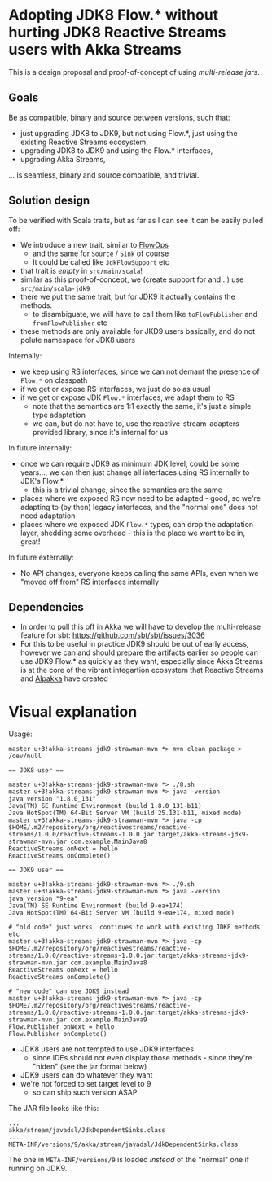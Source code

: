 # Adopting JDK8 Flow.* without hurting JDK8 Reactive Streams users with Akka Streams

This is a design proposal and proof-of-concept of using *multi-release jars*.

## Goals

Be as compatible, binary and source between versions, such that:

- just upgrading JDK8 to JDK9, but not using Flow.*, just using the existing Reactive Streams ecosystem,
- upgrading JDK8 to JDK9 and using the Flow.* interfaces,
- upgrading Akka Streams,

... is seamless, binary and source compatible, and trivial.

## Solution design

To be verified with Scala traits, but as far as I can see it can be easily pulled off:

- We introduce a new trait, similar to [FlowOps](https://github.com/akka/akka/blob/master/akka-stream/src/main/scala/akka/stream/scaladsl/Flow.scala#L519)
  - and the same for `Source` / `Sink` of course
  - It could be called like `JdkFlowSupport` etc
- that trait is *empty* in `src/main/scala`!
- similar as this proof-of-concept, we (create support for and...) use `src/main/scala-jdk9`
- there we put the same trait, but for JDK9 it actually contains the methods.
  - to disambiguate, we will have to call them like `toFlowPublisher` and `fromFlowPublisher` etc
- these methods are only available for JKD9 users basically, and do not polute namespace for JDK8 users

Internally:

- we keep using RS interfaces, since we can not demant the presence of `Flow.*` on classpath
- if we get or expose RS interfaces, we just do so as usual
- if we get or expose JDK `Flow.*` interfaces, we adapt them to RS
  - note that the semantics are 1:1 exactly the same, it's just a simple type adaptation
  - we can, but do not have to, use the reactive-stream-adapters provided library, since it's internal for us

In future internally:

- once we can require JDK9 as minimum JDK level, could be some years..., we can then just change all interfaces using RS internally to JDK's Flow.*
  - this is a trivial change, since the semantics are the same
- places where we exposed RS now need to be adapted - good, so we're adapting to (by then) legacy interfaces, and the "normal one" does not need adaptation
- places where we exposed JDK `Flow.*` types, can drop the adaptation layer, shedding some overhead - this is the place we want to be in, great!

In future externally:

- No API changes, everyone keeps calling the same APIs, even when we "moved off from" RS interfaces internally

## Dependencies

- In order to pull this off in Akka we will have to develop the multi-release feature for sbt: https://github.com/sbt/sbt/issues/3036
- For this to be useful in practice JDK9 should be out of early access, however we can and should prepare the artifacts earlier so people can use JDK9 Flow.* as quickly as they want, especially since Akka Streams is at the core of the vibrant integartion ecosystem that Reactive Streams and [Alpakka](https://github.com/akka/alpakka) have created

# Visual explanation

Usage:

```
master u+3!akka-streams-jdk9-strawman-mvn *> mvn clean package > /dev/null

== JDK8 user ==

master u+3!akka-streams-jdk9-strawman-mvn *> ./8.sh
master u+3!akka-streams-jdk9-strawman-mvn *> java -version
java version "1.8.0_131"
Java(TM) SE Runtime Environment (build 1.8.0_131-b11)
Java HotSpot(TM) 64-Bit Server VM (build 25.131-b11, mixed mode)
master u+3!akka-streams-jdk9-strawman-mvn *> java -cp $HOME/.m2/repository/org/reactivestreams/reactive-streams/1.0.0/reactive-streams-1.0.0.jar:target/akka-streams-jdk9-strawman-mvn.jar com.example.MainJava8
ReactiveStreams onNext = hello
ReactiveStreams onComplete()

== JDK9 user == 

master u+3!akka-streams-jdk9-strawman-mvn *> ./9.sh
master u+3!akka-streams-jdk9-strawman-mvn *> java -version
java version "9-ea"
Java(TM) SE Runtime Environment (build 9-ea+174)
Java HotSpot(TM) 64-Bit Server VM (build 9-ea+174, mixed mode)

# "old code" just works, continues to work with existing JDK8 methods etc
master u+3!akka-streams-jdk9-strawman-mvn *> java -cp $HOME/.m2/repository/org/reactivestreams/reactive-streams/1.0.0/reactive-streams-1.0.0.jar:target/akka-streams-jdk9-strawman-mvn.jar com.example.MainJava8
ReactiveStreams onNext = hello
ReactiveStreams onComplete()

# "new code" can use JDK9 instead
master u+3!akka-streams-jdk9-strawman-mvn *> java -cp $HOME/.m2/repository/org/reactivestreams/reactive-streams/1.0.0/reactive-streams-1.0.0.jar:target/akka-streams-jdk9-strawman-mvn.jar com.example.MainJava9
Flow.Publisher onNext = hello
Flow.Publisher onComplete()
```

- JDK8 users are not tempted to use JDK9 interfaces 
  - since IDEs should not even display those methods - since they're "hiden" (see the jar format below)
- JDK9 users can do whatever they want
- we're not forced to set target level to 9
  - so can ship such version ASAP


The JAR file looks like this:

```
...
akka/stream/javadsl/JdkDependentSinks.class
...
META-INF/versions/9/akka/stream/javadsl/JdkDependentSinks.class
```

The one in `META-INF/versions/9` is loaded *instead* of the "normal" one if running on JDK9.
